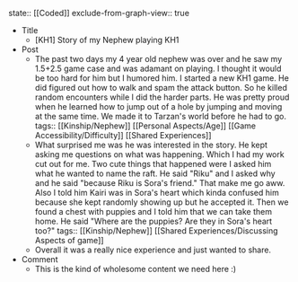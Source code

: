 state:: [[Coded]]
exclude-from-graph-view:: true

- Title
  - [KH1] Story of my Nephew playing KH1
- Post
  - The past two days my 4 year old nephew was over and he saw my 1.5+2.5 game case and was adamant on playing. I thought it would be too hard for him but I humored him. I started a new KH1 game. He did figured out how to walk and spam the attack button. So he killed random encounters while I did the harder parts. He was pretty proud when he learned how to jump out of a hole by jumping and moving at the same time. We made it to Tarzan's world before he had to go.
    tags:: [[Kinship/Nephew]] [[Personal Aspects/Age]] [[Game Accessibility/Difficulty]] [[Shared Experiences]]
  - What surprised me was he was interested in the story. He kept asking me questions on what was happening. Which I had my work cut out for me. Two cute things that happened were I asked him what he wanted to name the raft. He said "Riku" and I asked why and he said "because Riku is Sora's friend." That make me go aww. Also I told him Kairi was in Sora's heart which kinda confused him because she kept randomly showing up but he accepted it. Then we found a chest with puppies and I told him that we can take them home. He said "Where are the puppies? Are they in Sora's heart too?"
    tags:: [[Kinship/Nephew]] [[Shared Experiences/Discussing Aspects of game]]
  - Overall it was a really nice experience and just wanted to share.
- Comment
  - This is the kind of wholesome content we need here :)
